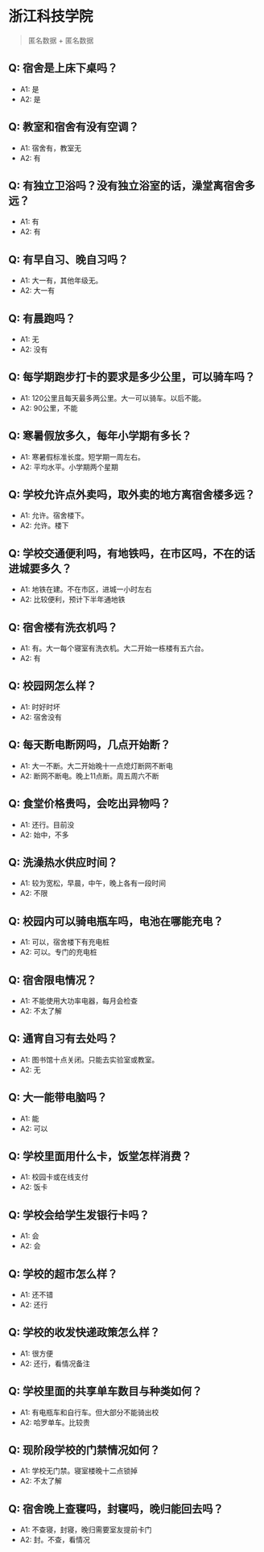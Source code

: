 # 浙江科技学院
> 匿名数据 + 匿名数据
## Q: 宿舍是上床下桌吗？
- A1: 是
- A2: 是
## Q: 教室和宿舍有没有空调？
- A1: 宿舍有，教室无
- A2: 有
## Q: 有独立卫浴吗？没有独立浴室的话，澡堂离宿舍多远？
- A1: 有
- A2: 有
## Q: 有早自习、晚自习吗？
- A1: 大一有，其他年级无。
- A2: 大一有
## Q: 有晨跑吗？
- A1: 无
- A2: 没有
## Q: 每学期跑步打卡的要求是多少公里，可以骑车吗？
- A1: 120公里且每天最多两公里。大一可以骑车。以后不能。
- A2: 90公里，不能
## Q: 寒暑假放多久，每年小学期有多长？
- A1: 寒暑假标准长度。短学期一周左右。
- A2: 平均水平。小学期两个星期
## Q: 学校允许点外卖吗，取外卖的地方离宿舍楼多远？
- A1: 允许。宿舍楼下。
- A2: 允许。楼下
## Q: 学校交通便利吗，有地铁吗，在市区吗，不在的话进城要多久？
- A1: 地铁在建。不在市区，进城一小时左右
- A2: 比较便利，预计下半年通地铁
## Q: 宿舍楼有洗衣机吗？
- A1: 有。大一每个寝室有洗衣机。大二开始一栋楼有五六台。
- A2: 有
## Q: 校园网怎么样？
- A1: 时好时坏
- A2: 宿舍没有
## Q: 每天断电断网吗，几点开始断？
- A1: 大一不断。大二开始晚十一点熄灯断网不断电
- A2: 断网不断电。晚上11点断。周五周六不断
## Q: 食堂价格贵吗，会吃出异物吗？
- A1: 还行。目前没
- A2: 始中，不多
## Q: 洗澡热水供应时间？
- A1: 较为宽松，早晨，中午，晚上各有一段时间
- A2: 不限
## Q: 校园内可以骑电瓶车吗，电池在哪能充电？
- A1: 可以，宿舍楼下有充电桩
- A2: 可以。专门的充电桩
## Q: 宿舍限电情况？
- A1: 不能使用大功率电器，每月会检查
- A2: 不太了解
## Q: 通宵自习有去处吗？
- A1: 图书馆十点关闭。只能去实验室或教室。
- A2: 无
## Q: 大一能带电脑吗？
- A1: 能
- A2: 可以
## Q: 学校里面用什么卡，饭堂怎样消费？
- A1: 校园卡或在线支付
- A2: 饭卡
## Q: 学校会给学生发银行卡吗？
- A1: 会
- A2: 会
## Q: 学校的超市怎么样？
- A1: 还不错
- A2: 还行
## Q: 学校的收发快递政策怎么样？
- A1: 很方便
- A2: 还行，看情况备注
## Q: 学校里面的共享单车数目与种类如何？
- A1: 有电瓶车和自行车。但大部分不能骑出校
- A2: 哈罗单车。比较贵
## Q: 现阶段学校的门禁情况如何？
- A1: 学校无门禁。寝室楼晚十二点锁掉
- A2: 不太了解
## Q: 宿舍晚上查寝吗，封寝吗，晚归能回去吗？
- A1: 不查寝，封寝，晚归需要室友提前卡门
- A2: 封。不查，看情况